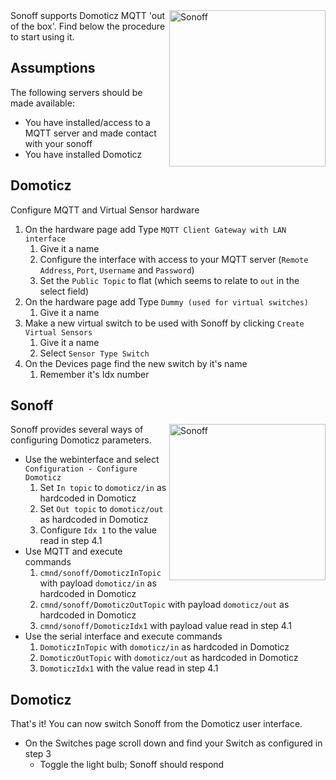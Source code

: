 <img alt="Sonoff" src="https://github.com/arendst/arendst.github.io/blob/master/media/domoticz2.jpg" width="250" align="right" /> 
Sonoff supports Domoticz MQTT 'out of the box'. Find below the procedure to start using it.

## Assumptions
The following servers should be made available:

- You have installed/access to a MQTT server and made contact with your sonoff
- You have installed Domoticz

## Domoticz
Configure MQTT and Virtual Sensor hardware

1. On the hardware page add Type ```MQTT Client Gateway with LAN interface```
    1. Give it a name
    2. Configure the interface with access to your MQTT server (```Remote Address```, ```Port```, ```Username``` and ```Password```)
    3. Set the ```Public Topic``` to flat (which seems to relate to ```out``` in the select field)
2. On the hardware page add Type ```Dummy (used for virtual switches)```
    1. Give it a name
3. Make a new virtual switch to be used with Sonoff by clicking ```Create Virtual Sensors```
    1. Give it a name
    2. Select ```Sensor Type Switch```
4. On the Devices page find the new switch by it's name
    1. Remember it's Idx number

## Sonoff
<img alt="Sonoff" src="https://github.com/arendst/arendst.github.io/blob/master/media/domoticz3.jpg" width="250" align="right" /> 
Sonoff provides several ways of configuring Domoticz parameters.

- Use the webinterface and select ```Configuration - Configure Domoticz```
    1. Set ```In topic``` to ```domoticz/in``` as hardcoded in Domoticz
    2. Set ```Out topic``` to ```domoticz/out``` as hardcoded in Domoticz
    3. Configure ```Idx 1``` to the value read in step 4.1
- Use MQTT and execute commands
    1. ```cmnd/sonoff/DomoticzInTopic``` with payload ```domoticz/in``` as hardcoded in Domoticz
    2. ```cmnd/sonoff/DomoticzOutTopic``` with payload ```domoticz/out``` as hardcoded in Domoticz
    3. ```cmnd/sonoff/DomoticzIdx1``` with payload value read in step 4.1
- Use the serial interface and execute commands
    1. ```DomoticzInTopic``` with ```domoticz/in``` as hardcoded in Domoticz
    2. ```DomoticzOutTopic``` with ```domoticz/out``` as hardcoded in Domoticz
    3. ```DomoticzIdx1``` with the value read in step 4.1

## Domoticz    
That's it! You can now switch Sonoff from the Domoticz user interface.

- On the Switches page scroll down and find your Switch as configured in step 3
    - Toggle the light bulb; Sonoff should respond